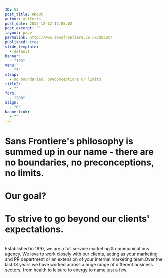 ```yaml
---
ID: 53
post_title: About
author: aliferis
post_date: 2014-12-12 17:05:02
post_excerpt: ""
layout: page
permalink: http://www.sansfrontiere.co.uk/about/
published: true
slide_template:
  - default
banner:
  - "193"
menu:
  - "3"
strap:
  - no boundaries, preconceptions or limits
title2:
  - ""
form:
  - "200"
align:
  - "0"
bannerlink:
  - ""
---
```

<h1 class="tp-hp-intro greentext bold">Sans Frontiere's philosophy is summed up in our name - there are no boundaries, no preconceptions, no limits.</h1>
<h1 class="tp-hp-intro greentext bold">Our goal?</h1>
<h1 class="tp-hp-intro greentext bold">To strive to go beyond our clients' expectations.</h1>
&nbsp;
<div class="leftcol">Established in 1997, we are a full service marketing &amp; communications agency. We love to work closely with our clients, acting as your marketing and PR department or an extension of your internal marketing team.Over the last 18 years we have worked across a huge range of different business sectors, from health to leisure to energy to name just a few.

</div>